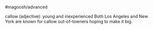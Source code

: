 #magoosh/advanced

callow (adjective): young and inexperienced 
Both Los Angeles and New York are known for callow out-of-towners hoping to make it big. 
